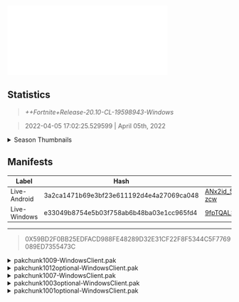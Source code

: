 <div style="pointer-events: none">
  <img style="pointer-events: none" src="https://raw.githubusercontent.com/Tectors/Archive/master/source/dependents/gen.20.10.svg" width="360" height="155">
<div>

## Statistics
> *++Fortnite+Release-20.10-CL-19598943-Windows*

> 2022-04-05 17:02:25.529599 | April 05th, 2022

<details>
  <summary>Season Thumbnails</summary>

  > Seasonal thumbnails are a season's normal ltms and their photos.

  | Name | ID |
  | - | - |
  | [Duos - No Build Battle Royale](https://raw.githubusercontent.com/Tectors/Archive/master/source/dependents/monthly-rotaton/playlist_nobuildbr_duo_20_10.png) | Playlist_NoBuildBR_Duo |
  | [Solo](https://raw.githubusercontent.com/Tectors/Archive/master/source/dependents/monthly-rotaton/playlist_defaultsolo_20_10.png) | Playlist_DefaultSolo |
  | [Trios - No Build Battle Royale](https://raw.githubusercontent.com/Tectors/Archive/master/source/dependents/monthly-rotaton/playlist_nobuildbr_trio_20_10.png) | Playlist_NoBuildBR_Trio |
  | [Solo - No Build Battle Royale](https://raw.githubusercontent.com/Tectors/Archive/master/source/dependents/monthly-rotaton/playlist_nobuildbr_solo_20_10.png) | Playlist_NoBuildBR_Solo |
</details>

## Manifests
| Label | Hash | Route |
| - | - | - |
| Live-Android | 3a2ca1471b69e3bf23e611192d4e4a27069ca048 | [ANx2id_5NufdcHhLuE-gmxW_UG-zcw](https://github.com/Tectors/Archive/blob/master/manifests/ANx2id_5NufdcHhLuE-gmxW_UG-zcw.manifest) |
| Live-Windows | e33049b8754e5b03f758ab6b48ba03e1cc965fd4 | [9fpTQALSrJBgGtbokkmsXKFGVbc7Dg](https://github.com/Tectors/Archive/blob/master/manifests/9fpTQALSrJBgGtbokkmsXKFGVbc7Dg.manifest) |

---

> 0X59BD2F0BB25EDFACD988FE48289D32E31CF22F8F5344C5F7769089ED7355473C

<details>
  <summary>pakchunk1009-WindowsClient.pak</summary>

  > FortniteGame/Content/Paks/pakchunk1009-WindowsClient.pak

  > 0xDD30863DE2C5DE69C7D23F0B13DA0BC188971CCBDEF7BAF0ED5C353907277334

  <img src="https://raw.githubusercontent.com/Tectors/Archive/master/source/dependents/referred/Pickaxe_ID_762_LurkFemale.svg" width="100"> <img src="https://raw.githubusercontent.com/Tectors/Archive/master/source/dependents/referred/CID_A_358_Athena_Commando_F_Lurk.svg" width="100"> <img src="https://raw.githubusercontent.com/Tectors/Archive/master/source/dependents/referred/BID_959_LurkFemale.svg" width="100"> 
</details>

<details>
  <summary>pakchunk1012optional-WindowsClient.pak</summary>

  > FortniteGame/Content/Paks/pakchunk1012optional-WindowsClient.pak

  > 0x6F1003364F5D98F35E284B92BC9978E2D7A27FAB07BECDFAC81679E44F5F8704

  <img src="https://raw.githubusercontent.com/Tectors/Archive/master/source/dependents/referred/Pickaxe_ID_775_SnowfallFemale.svg" width="100"> <img src="https://raw.githubusercontent.com/Tectors/Archive/master/source/dependents/referred/LSID_420_SCRN_Snowfall.svg" width="100"> <img src="https://raw.githubusercontent.com/Tectors/Archive/master/source/dependents/referred/Glider_ID_363_SnowfallFemale.svg" width="100"> <img src="https://raw.githubusercontent.com/Tectors/Archive/master/source/dependents/referred/EID_Snowfall_H6LU9.svg" width="100"> <img src="https://raw.githubusercontent.com/Tectors/Archive/master/source/dependents/referred/CID_A_375_Athena_Commando_F_Snowfall_WXW2T.svg" width="100"> <img src="https://raw.githubusercontent.com/Tectors/Archive/master/source/dependents/referred/BID_977_SnowfallFemale_VRIU0.svg" width="100"> 
</details>

<details>
  <summary>pakchunk1007-WindowsClient.pak</summary>

  > FortniteGame/Content/Paks/pakchunk1007-WindowsClient.pak

  > 0xD4169708C17A74978E459762B4B6D644B14A565BD865EAD976F89F66EBCD4DF9

  <img src="https://raw.githubusercontent.com/Tectors/Archive/master/source/dependents/referred/SPID_378_TacticalBR_Reward5.svg" width="100"> <img src="https://raw.githubusercontent.com/Tectors/Archive/master/source/dependents/referred/SPID_377_TacticalBR_Reward4.svg" width="100"> <img src="https://raw.githubusercontent.com/Tectors/Archive/master/source/dependents/referred/SPID_376_TacticalBR_Reward3.svg" width="100"> <img src="https://raw.githubusercontent.com/Tectors/Archive/master/source/dependents/referred/SPID_375_TacticalBR_Reward2.svg" width="100"> <img src="https://raw.githubusercontent.com/Tectors/Archive/master/source/dependents/referred/LSID_424_NoPermit.svg" width="100"> <img src="https://raw.githubusercontent.com/Tectors/Archive/master/source/dependents/referred/Glider_ID_359_MilitaryFashionCamo.svg" width="100"> 
</details>

<details>
  <summary>pakchunk1003optional-WindowsClient.pak</summary>

  > FortniteGame/Content/Paks/pakchunk1003optional-WindowsClient.pak

  > 0x12AED5562C03D02A07004D18DA0ACE67F159E7118F8C2F20EFC129687D37F39C

  <img src="https://raw.githubusercontent.com/Tectors/Archive/master/source/dependents/referred/Wrap_459_MilitaryFashionCamo.svg" width="100"> <img src="https://raw.githubusercontent.com/Tectors/Archive/master/source/dependents/referred/LSID_422_TacticalBR_Reward1.svg" width="100"> 
</details>

<details>
  <summary>pakchunk1001optional-WindowsClient.pak</summary>

  > FortniteGame/Content/Paks/pakchunk1001optional-WindowsClient.pak

  > 0xF94FE758BB3498D42E7B4C9573DB5369117EDAAAEFCDD299CB1511F8CCD3BCC7

  <img src="https://raw.githubusercontent.com/Tectors/Archive/master/source/dependents/referred/Glider_ID_347_PeachMale.svg" width="100"> 
</details>

